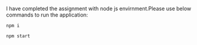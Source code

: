 I have completed the assignment with node js envirnment.Please use below commands to run the application:

`npm i`

`npm start`
